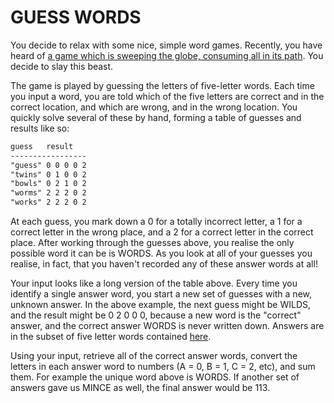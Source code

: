 # GUESS WORDS

You decide to relax with some nice, simple word games. Recently, you have heard of [a game which is sweeping the globe, consuming all in its path](https://www.powerlanguage.co.uk/wordle/). You decide to slay this beast.

The game is played by guessing the letters of five-letter words. Each time you input a word, you are told which of the five letters are correct and in the correct location, and which are wrong, and in the wrong location. You quickly solve several of these by hand, forming a table of guesses and results like so:

```txt
guess   result
-----------------
"guess" 0 0 0 0 2
"twins" 0 1 0 0 2
"bowls" 0 2 1 0 2
"worms" 2 2 2 0 2
"works" 2 2 2 0 2
```

At each guess, you mark down a 0 for a totally incorrect letter, a 1 for a correct letter in the wrong place, and a 2 for a correct letter in the correct place. After working through the guesses above, you realise the only possible word it can be is WORDS. As you look at all of your guesses you realise, in fact, that you haven't recorded any of these answer words at all!

Your input looks like a long version of the table above. Every time you identify a single answer word, you start a new set of guesses with a new, unknown answer. In the above example, the next guess might be WILDS, and the result might be 0 2 0 0 0, because a new word is the "correct" answer, and the correct answer WORDS is never written down. Answers are in the subset of five letter words contained [here](./words.txt).

Using your input, retrieve all of the correct answer words, convert the letters in each answer word to numbers (A = 0, B = 1, C = 2, etc), and sum them.
For example the unique word above is WORDS. If another set of answers gave us MINCE as well, the final answer would be 113.
